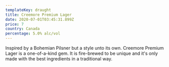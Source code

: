 ```yaml
---
templateKey: draught
title: Creemore Premium Lager
date: 2020-07-01T03:45:31.899Z
price: 7
country: Canada
percentage: 5.0% alc/vol
---
```


Inspired by a Bohemian Pilsner but a style unto its own. Creemore Premium Lager is a one-of-a-kind gem. It is fire-brewed to be unique and it's only made with the best ingredients in a traditional way.
